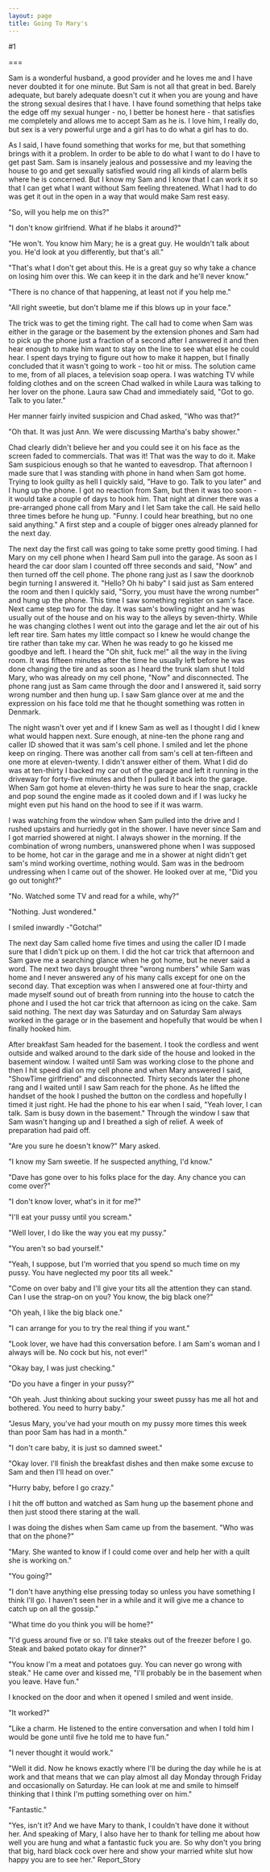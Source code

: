 ```yaml
---
layout: page
title: Going To Mary's
---
```

#1 

===

Sam is a wonderful husband, a good provider and he loves me and I have never doubted it for one minute. But Sam is not all that great in bed. Barely adequate, but barely adequate doesn't cut it when you are young and have the strong sexual desires that I have. I have found something that helps take the edge off my sexual hunger - no, I better be honest here - that satisfies me completely and allows me to accept Sam as he is. I love him, I really do, but sex is a very powerful urge and a girl has to do what a girl has to do. 

As I said, I have found something that works for me, but that something brings with it a problem. In order to be able to do what I want to do I have to get past Sam. Sam is insanely jealous and possessive and my leaving the house to go and get sexually satisfied would ring all kinds of alarm bells where he is concerned. But I know my Sam and I know that I can work it so that I can get what I want without Sam feeling threatened. What I had to do was get it out in the open in a way that would make Sam rest easy. 

"So, will you help me on this?" 

"I don't know girlfriend. What if he blabs it around?" 

"He won't. You know him Mary; he is a great guy. He wouldn't talk about you. He'd look at you differently, but that's all." 

"That's what I don't get about this. He is a great guy so why take a chance on losing him over this. We can keep it in the dark and he'll never know." 

"There is no chance of that happening, at least not if you help me." 

"All right sweetie, but don't blame me if this blows up in your face." 

The trick was to get the timing right. The call had to come when Sam was either in the garage or the basement by the extension phones and Sam had to pick up the phone just a fraction of a second after I answered it and then hear enough to make him want to stay on the line to see what else he could hear. I spent days trying to figure out how to make it happen, but I finally concluded that it wasn't going to work - too hit or miss. The solution came to me, from of all places, a television soap opera. I was watching TV while folding clothes and on the screen Chad walked in while Laura was talking to her lover on the phone. Laura saw Chad and immediately said, "Got to go. Talk to you later." 

Her manner fairly invited suspicion and Chad asked, "Who was that?" 

"Oh that. It was just Ann. We were discussing Martha's baby shower." 

Chad clearly didn't believe her and you could see it on his face as the screen faded to commercials. That was it! That was the way to do it. Make Sam suspicious enough so that he wanted to eavesdrop. That afternoon I made sure that I was standing with phone in hand when Sam got home. Trying to look guilty as hell I quickly said, "Have to go. Talk to you later" and I hung up the phone. I got no reaction from Sam, but then it was too soon - it would take a couple of days to hook him. That night at dinner there was a pre-arranged phone call from Mary and I let Sam take the call. He said hello three times before he hung up. "Funny. I could hear breathing, but no one said anything." A first step and a couple of bigger ones already planned for the next day. 

The next day the first call was going to take some pretty good timing. I had Mary on my cell phone when I heard Sam pull into the garage. As soon as I heard the car door slam I counted off three seconds and said, "Now" and then turned off the cell phone. The phone rang just as I saw the doorknob begin turning I answered it. "Hello? Oh hi baby" I said just as Sam entered the room and then I quickly said, "Sorry, you must have the wrong number" and hung up the phone. This time I saw something register on sam's face. Next came step two for the day. It was sam's bowling night and he was usually out of the house and on his way to the alleys by seven-thirty. While he was changing clothes I went out into the garage and let the air out of his left rear tire. Sam hates my little compact so I knew he would change the tire rather than take my car. When he was ready to go he kissed me goodbye and left. I heard the "Oh shit, fuck me!" all the way in the living room. It was fifteen minutes after the time he usually left before he was done changing the tire and as soon as I heard the trunk slam shut I told Mary, who was already on my cell phone, "Now" and disconnected. The phone rang just as Sam came through the door and I answered it, said sorry wrong number and then hung up. I saw Sam glance over at me and the expression on his face told me that he thought something was rotten in Denmark. 

The night wasn't over yet and if I knew Sam as well as I thought I did I knew what would happen next. Sure enough, at nine-ten the phone rang and caller ID showed that it was sam's cell phone. I smiled and let the phone keep on ringing. There was another call from sam's cell at ten-fifteen and one more at eleven-twenty. I didn't answer either of them. What I did do was at ten-thirty I backed my car out of the garage and left it running in the driveway for forty-five minutes and then I pulled it back into the garage. When Sam got home at eleven-thirty he was sure to hear the snap, crackle and pop sound the engine made as it cooled down and if I was lucky he might even put his hand on the hood to see if it was warm. 

I was watching from the window when Sam pulled into the drive and I rushed upstairs and hurriedly got in the shower. I have never since Sam and I got married showered at night. I always shower in the morning. If the combination of wrong numbers, unanswered phone when I was supposed to be home, hot car in the garage and me in a shower at night didn't get sam's mind working overtime, nothing would. Sam was in the bedroom undressing when I came out of the shower. He looked over at me, "Did you go out tonight?" 

"No. Watched some TV and read for a while, why?" 

"Nothing. Just wondered." 

I smiled inwardly -"Gotcha!" 

The next day Sam called home five times and using the caller ID I made sure that I didn't pick up on them. I did the hot car trick that afternoon and Sam gave me a searching glance when he got home, but he never said a word. The next two days brought three "wrong numbers" while Sam was home and I never answered any of his many calls except for one on the second day. That exception was when I answered one at four-thirty and made myself sound out of breath from running into the house to catch the phone and I used the hot car trick that afternoon as icing on the cake. Sam said nothing. The next day was Saturday and on Saturday Sam always worked in the garage or in the basement and hopefully that would be when I finally hooked him. 

After breakfast Sam headed for the basement. I took the cordless and went outside and walked around to the dark side of the house and looked in the basement window. I waited until Sam was working close to the phone and then I hit speed dial on my cell phone and when Mary answered I said, "ShowTime girlfriend" and disconnected. Thirty seconds later the phone rang and I waited until I saw Sam reach for the phone. As he lifted the handset of the hook I pushed the button on the cordless and hopefully I timed it just right. He had the phone to his ear when I said, "Yeah lover, I can talk. Sam is busy down in the basement." Through the window I saw that Sam wasn't hanging up and I breathed a sigh of relief. A week of preparation had paid off. 

"Are you sure he doesn't know?" Mary asked. 

"I know my Sam sweetie. If he suspected anything, I'd know." 

"Dave has gone over to his folks place for the day. Any chance you can come over?" 

"I don't know lover, what's in it for me?" 

"I'll eat your pussy until you scream." 

"Well lover, I do like the way you eat my pussy." 

"You aren't so bad yourself." 

"Yeah, I suppose, but I'm worried that you spend so much time on my pussy. You have neglected my poor tits all week." 

"Come on over baby and I'll give your tits all the attention they can stand. Can I use the strap-on on you? You know, the big black one?" 

"Oh yeah, I like the big black one." 

"I can arrange for you to try the real thing if you want." 

"Look lover, we have had this conversation before. I am Sam's woman and I always will be. No cock but his, not ever!" 

"Okay bay, I was just checking." 

"Do you have a finger in your pussy?" 

"Oh yeah. Just thinking about sucking your sweet pussy has me all hot and bothered. You need to hurry baby." 

"Jesus Mary, you've had your mouth on my pussy more times this week than poor Sam has had in a month." 

"I don't care baby, it is just so damned sweet." 

"Okay lover. I'll finish the breakfast dishes and then make some excuse to Sam and then I'll head on over." 

"Hurry baby, before I go crazy." 

I hit the off button and watched as Sam hung up the basement phone and then just stood there staring at the wall. 

I was doing the dishes when Sam came up from the basement. "Who was that on the phone?" 

"Mary. She wanted to know if I could come over and help her with a quilt she is working on." 

"You going?" 

"I don't have anything else pressing today so unless you have something I think I'll go. I haven't seen her in a while and it will give me a chance to catch up on all the gossip." 

"What time do you think you will be home?" 

"I'd guess around five or so. I'll take steaks out of the freezer before I go. Steak and baked potato okay for dinner?" 

"You know I'm a meat and potatoes guy. You can never go wrong with steak." He came over and kissed me, "I'll probably be in the basement when you leave. Have fun." 

I knocked on the door and when it opened I smiled and went inside. 

"It worked?" 

"Like a charm. He listened to the entire conversation and when I told him I would be gone until five he told me to have fun." 

"I never thought it would work." 

"Well it did. Now he knows exactly where I'll be during the day while he is at work and that means that we can play almost all day Monday through Friday and occasionally on Saturday. He can look at me and smile to himself thinking that I think I'm putting something over on him." 

"Fantastic." 

"Yes, isn't it? And we have Mary to thank, I couldn't have done it without her. And speaking of Mary, I also have her to thank for telling me about how well you are hung and what a fantastic fuck you are. So why don't you bring that big, hard black cock over here and show your married white slut how happy you are to see her." Report_Story 
